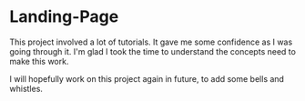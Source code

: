 # Landing-Page
This project involved a lot of tutorials. It gave me some confidence as I was going through it. I'm glad I took the time to understand the concepts need to make this work. 

I will hopefully work on this project again in future, to add some bells and whistles. 